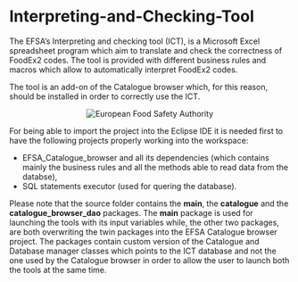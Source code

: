 # Interpreting-and-Checking-Tool
The EFSA’s Interpreting and checking tool (ICT), is a Microsoft Excel spreadsheet program which aim to translate and check the correctness of FoodEx2 codes. The tool is provided with different business rules and macros which allow to automatically interpret FoodEx2 codes.

The tool is an add-on of the Catalogue browser which, for this reason, should be installed in order to correctly use the ICT.

<p align="center">
    <img src="http://www.efsa.europa.eu/profiles/efsa/themes/responsive_efsa/logo.png" alt="European Food Safety Authority"/>
</p>

For being able to import the project into the Eclipse IDE it is needed first to have the following projects properly working into the workspace:
- EFSA_Catalogue_browser and all its dependencies (which contains mainly the business rules and all the methods able to read data from the databse),
- SQL statements executor (used for quering the database).

Please note that the source folder contains the **main**, the **catalogue** and the **catalogue_browser_dao** packages. The **main** package is used for launching the tools with its input variables while, the other two packages, are both overwriting the twin packages into the EFSA Catalogue browser project. The packages contain custom version of the Catalogue and Database manager classes which points to the ICT database and not the one used by the Catalogue browser in order to allow the user to launch both the tools at the same time.

